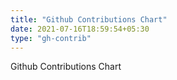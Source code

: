```yaml
---
title: "Github Contributions Chart"
date: 2021-07-16T18:59:54+05:30
type: "gh-contrib"
---
```


Github Contributions Chart